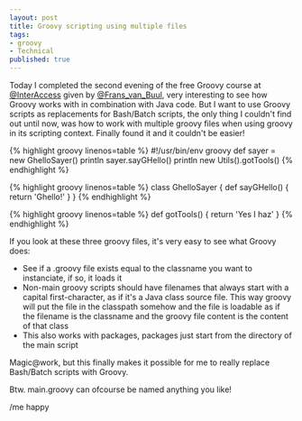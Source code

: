 ```yaml
---
layout: post
title: Groovy scripting using multiple files
tags:
- groovy
- Technical
published: true
---
```

Today I completed the second evening of the free Groovy course at [@InterAccess](https://twitter.com/interaccess) given by [@Frans_van_Buul](https://twitter.com/Frans_van_Buul), very interesting to see how Groovy works with in combination with Java code. But I want to use Groovy scripts as replacements for Bash/Batch scripts, the only thing I couldn't find out until now, was how to work with multiple groovy files when using groovy in its scripting context. Finally found it and it couldn't be easier!

{% highlight groovy linenos=table %}
#!/usr/bin/env groovy
def sayer = new GhelloSayer()
println sayer.sayGHello()
println new Utils().gotTools()
{% endhighlight %}

{% highlight groovy linenos=table %}
class GhelloSayer {
    def sayGHello() {
        return 'Ghello!'
    }
}
{% endhighlight %}

{% highlight groovy linenos=table %}
def gotTools() {
    return 'Yes I haz'
}
{% endhighlight %}

If you look at these three groovy files, it's very easy to see what Groovy does:

- See if a .groovy file exists equal to the classname you want to instanciate, if so, it loads it
- Non-main groovy scripts should have filenames that always start with a capital first-character, as if it's a Java class source file. This way groovy will put the file in the classpath somehow and the file is loadable as if the filename is the classname and the groovy file content is the content of that class
- This also works with packages, packages just start from the directory of the main script

Magic@work, but this finally makes it possible for me to really replace Bash/Batch scripts with Groovy.

Btw. main.groovy can ofcourse be named anything you like!

/me happy
